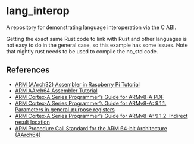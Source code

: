 # lang_interop

A repository for demonstrating language interoperation via the C ABI.

Getting the exact same Rust code to link with Rust and other
languages is not easy to do in the general case, so this example has
some issues.  Note that nightly rust needs to be used to compile the no_std
code.

## References

- [ARM (AArch32) Assembler in Raspberry Pi Tutorial][aarch32-tutorial]
- [ARM AArch64 Assembler Tutorial][aarch64-tutorial]
- [ARM Cortex-A Series Programmer’s Guide for ARMv8-A PDF][aarch64-cortexa]
- [ARM Cortex-A Series Programmer’s Guide for ARMv8-A: 9.1.1. Parameters in general-purpose registers][aarch64-cortexa-911]
- [ARM Cortex-A Series Programmer’s Guide for ARMv8-A: 9.1.2. Indirect result location][aarch64-cortexa-912]
- [ARM Procedure Call Standard for the ARM 64-bit Architecture (AArch64)][aarch64-procedure-call-standard]

[aarch32-tutorial]: https://thinkingeek.com/?s=ARM+assembler+in+Raspberry+Pi&searchsubmit=Search
[aarch64-cortexa]: http://infocenter.arm.com/help/topic/com.arm.doc.den0024a/DEN0024A_v8_architecture_PG.pdf
[aarch64-cortexa-911]: http://infocenter.arm.com/help/index.jsp?topic=/com.arm.doc.den0024a/ch09s01s01.html
[aarch64-cortexa-912]: http://infocenter.arm.com/help/index.jsp?topic=/com.arm.doc.den0024a/ch09s01s02.html
[aarch64-procedure-call-standard]: http://infocenter.arm.com/help/topic/com.arm.doc.ihi0055b/IHI0055B_aapcs64.pdf
[aarch64-tutorial]: https://thinkingeek.com/?s=Exploring+AArch64+assembler&searchsubmit=Search

